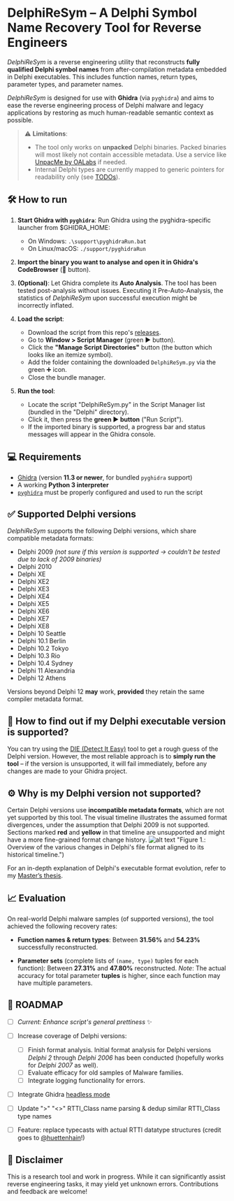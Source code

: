 # DelphiReSym – A Delphi Symbol Name Recovery Tool for Reverse Engineers

_DelphiReSym_ is a reverse engineering utility that reconstructs **fully qualified Delphi symbol names** from after-compilation metadata embedded in Delphi executables. This includes function names, return types, parameter types, and parameter names.

_DelphiReSym_ is designed for use with **Ghidra** (via `pyghidra`) and aims to ease the reverse engineering process of Delphi malware and legacy applications by restoring as much human-readable semantic context as possible.

> ⚠️ **Limitations**:
>
> * The tool only works on **unpacked** Delphi binaries. Packed binaries will most likely not contain accessible metadata. Use a service like [UnpacMe by OALabs](https://www.unpac.me/) if needed.
> * Internal Delphi types are currently mapped to generic pointers for readability only (see [TODOs](https://github.com/WenzWenzWenz/DelphiReSym/tree/main?tab=readme-ov-file#-todo)).



## 🛠️ How to run

1. **Start Ghidra with `pyghidra`**:
   Run Ghidra using the pyghidra-specific launcher from $GHIDRA_HOME:

   * On Windows:
     `.\support\pyghidraRun.bat`
   * On Linux/macOS:
     `./support/pyghidraRun`

2. **Import the binary you want to analyse and open it in Ghidra's CodeBrowser** (🐉 button).

3. **(Optional)**: Let Ghidra complete its **Auto Analysis**.
   The tool has been tested post-analysis without issues. Executing it Pre-Auto-Analysis, the statistics of _DelphiReSym_ upon successful execution might be incorrectly inflated.

4. **Load the script**:

   * Download the script from this repo's [releases](https://github.com/WenzWenzWenz/DelphiReSym/releases/tag/latest_version).
   * Go to **Window > Script Manager** (green ▶️ button).
   * Click the **"Manage Script Directories"** button (the button which looks like an itemize symbol).
   * Add the folder containing the downloaded `DelphiReSym.py` via the green ➕ icon.
   * Close the bundle manager.

5. **Run the tool**:

   * Locate the script "DelphiReSym.py" in the Script Manager list (bundled in the "Delphi" directory).
   * Click it, then press the **green ▶️ button** ("Run Script").
   * If the imported binary is supported, a progress bar and status messages will appear in the Ghidra console.



## 💻 Requirements

* [Ghidra](https://github.com/NationalSecurityAgency/ghidra) (version **11.3 or newer**, for bundled `pyghidra` support)
* A working **Python 3 interpreter**
* [`pyghidra`](https://github.com/NationalSecurityAgency/ghidra/blob/Ghidra_11.3_build/Ghidra/Configurations/Public_Release/src/global/docs/WhatsNew.md#pyghidra) must be properly configured and used to run the script




## ✅ Supported Delphi versions

_DelphiReSym_ supports the following Delphi versions, which share compatible metadata formats:

* Delphi 2009 *(not sure if this version is supported -> couldn't be tested due to lack of 2009 binaries)*
* Delphi 2010
* Delphi XE
* Delphi XE2
* Delphi XE3
* Delphi XE4
* Delphi XE5
* Delphi XE6
* Delphi XE7
* Delphi XE8
* Delphi 10 Seattle
* Delphi 10.1 Berlin
* Delphi 10.2 Tokyo
* Delphi 10.3 Rio
* Delphi 10.4 Sydney
* Delphi 11 Alexandria
* Delphi 12 Athens


Versions beyond Delphi 12 **may** work, **provided** they retain the same compiler metadata format.





## 🧪 How to find out if my Delphi executable version is supported?

You can try using the [DIE (Detect It Easy)](https://github.com/horsicq/Detect-It-Easy) tool to get a rough guess of the Delphi version. However, the most reliable approach is to **simply run the tool** – if the version is unsupported, it will fail immediately, before any changes are made to your Ghidra project.





## ⚙️ Why is my Delphi version not supported?

Certain Delphi versions use **incompatible metadata formats**, which are not yet supported by this tool.
The visual timeline illustrates the assumed format divergences, under the assumption that Delphi 2009 is not supported. Sections marked **red** and **yellow** in that timeline are unsupported and might have a more fine-grained format change history.
![alt text](https://github.com/WenzWenzWenz/ghidra_scripts/blob/main/timeline.png) "Figure 1.: Overview of the various changes in Delphi's file format aligned to its historical timeline.")

For an in-depth explanation of Delphi's executable format evolution, refer to my [Master’s thesis](https://github.com/WenzWenzWenz/DelphiReSym/blob/main/Academic_work.pdf).









## 📈 Evaluation

On real-world Delphi malware samples (of supported versions), the tool achieved the following recovery rates:

* **Function names & return types**:
  Between **31.56%** and **54.23%** successfully reconstructed.

* **Parameter sets** (complete lists of `(name, type)` tuples for each function):
  Between **27.31%** and **47.80%** reconstructed.
  *Note*: The actual accuracy for total parameter **tuples** is higher, since each function may have multiple parameters.


## 📝 ROADMAP

- [ ] *Current: Enhance script's general prettiness* ✨
- [ ] Increase coverage of Delphi versions:
   - [ ] Finish format analysis. Initial format analysis for Delphi versions *Delphi 2* through *Delphi 2006* has been conducted (hopefully works for *Delphi 2007* as well).
   - [ ] Evaluate efficacy for old samples of Malware families.
   - [ ] Integrate logging functionality for errors.
- [ ] Integrate Ghidra [headless mode](https://github.com/NationalSecurityAgency/ghidra/blob/master/Ghidra/Features/PyGhidra/src/main/py/README.md)
- [ ] Update ">" "<>" RTTI_Class name parsing & dedup similar RTTI_Class type names
- [ ] Feature: replace typecasts with actual RTTI datatype structures (credit goes to [@huettenhain](https://github.com/huettenhain)!)



## 📌 Disclaimer

This is a research tool and work in progress. While it can significantly assist reverse engineering tasks, it may yield yet unknown errors. Contributions and feedback are welcome!
